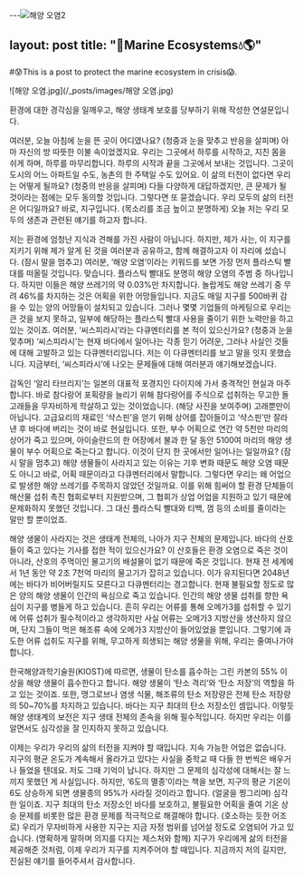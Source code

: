 ---![해양 오염2](https://user-images.githubusercontent.com/89568289/141253929-29644f45-8a2c-472f-af71-d80cc2c42341.jpg)

layout: post
title:  "🐳Marine Ecosystems💧🌎"
---

#😰This is a post to protect the marine ecosystem in crisis😱.

![해양 오염.jpg](/_posts/images/해양 오염.jpg)

환경에 대한 경각심을 일깨우고, 해양 생태계 보호를 당부하기 위해 작성한 연설문입니다.



  여러분, 오늘 아침에 눈을 뜬 곳이 어디였나요? (청중과 눈을 맞추고 반응을 살피며) 아마 자신의 방 따뜻한 이불 속이었겠지요. 우리는 그곳에서 하루를 시작하고, 지친 몸을 쉬게 하며, 하루를 마무리합니다. 하루의 시작과 끝을 그곳에서 보내는 것입니다. 그곳이 도시의 어느 아파트일 수도, 농촌의 한 주택일 수도 있어요. 이 삶의 터전이 없다면 우리는 어떻게 될까요? (청중의 반응을 살피며) 다들 다양하게 대답하겠지만, 큰 문제가 될 것이라는 점에는 모두 동의할 것입니다. 그렇다면 또 묻겠습니다. 우리 모두의 삶의 터전은 어디일까요? 바로, 지구입니다. (목소리를 조금 높이고 분명하게) 오늘 저는 우리 모두의 생존과 관련된 얘기를 하고자 합니다. 
  
  
  저는 환경에 엄청난 지식과 견해를 가진 사람이 아닙니다. 하지만, 제가 사는, 이 지구를 지키기 위해 제가 알게 된 것을 여러분과 공유하고, 함께 해결하고자 이 자리에 섰습니다. (잠시 말을 멈추고) 여러분, ‘해양 오염’이라는 키워드를 보면 가장 먼저 플라스틱 빨대를 떠올릴 것입니다. 맞습니다. 플라스틱 빨대도 분명히 해양 오염의 주범 중 하나입니다. 하지만 이들은 해양 쓰레기의 약 0.03%만 차지합니다. 놀랍게도 해양 쓰레기 중 무려 46%를 차지하는 것은 어획을 위한 어망들입니다. 지금도 매일 지구를 500바퀴 감을 수 있는 양의 어망들이 설치되고 있습니다. 그러나 몇몇 기업들의 마케팅으로 우리는 큰 것을 보지 못하고, 일부에 해당하는 플라스틱 빨대 사용을 줄이기 위한 노력만을 하고 있는 것이죠. 여러분, ‘씨스피라시’라는 다큐멘터리를 본 적이 있으신가요? (청중과 눈을 맞추며) ‘씨스피라시’는 현재 바다에서 일어나는 각종 믿기 어려운, 그러나 사실인 것들에 대해 고발하고 있는 다큐멘터리입니다. 저는 이 다큐멘터리를 보고 말을 잇지 못했습니다. 지금부터, ‘씨스피라시’에 나오는 문제들에 대해 여러분과 얘기해보겠습니다. 
  
  
   감독인 ‘알리 타브리지’는 일본의 대표적 포경지인 다이지에 가서 충격적인 현실과 마주합니다. 바로 참다랑어 포획량을 늘리기 위해 참다랑어를 주식으로 섭취하는 무고한 돌고래들을 무자비하게 학살하고 있는 것이었습니다. (해당 사진을 보여주며) 고래뿐만이 아닙니다. 고급요리의 재료인 ‘샥스핀’을 얻기 위해 상어를 잡아들이고 ‘샥스핀’만 잘라낸 후 바다에 버리는 것이 바로 현실입니다. 또한, 부수 어획으로 연간 약 5천만 마리의 상어가 죽고 있으며, 아이슬란드의 한 어장에서 불과 한 달 동안 5100여 마리의 해양 생물이 부수 어획으로 죽는다고 합니다. 이것이 단지 한 곳에서만 일어나는 일일까요? (잠시 말을 멈추고) 해양 생물들이 사라지고 있는 이유는 기후 변화 때문도 해양 오염 때문도 아니고 바로, 어획 때문이라고 다큐멘터리에서 말합니다. 그렇다면 우리는 왜 어업으로 발생한 해양 쓰레기를 주목하지 않았던 것일까요. 이를 위해 힘써야 할 환경 단체들이 해산물 섭취 촉진 협회로부터 지원받으며, 그 협회가 상업 어업을 지원하고 있기 때문에 문제화하지 못했던 것입니다. 그 대신 플라스틱 빨대와 티백, 껌 등의 소비를 줄이라는 말만 할 뿐이었죠.
   
   
   해양 생물이 사라지는 것은 생태계 전체의, 나아가 지구 전체의 문제입니다. 바다의 산호들이 죽고 있다는 기사를 접한 적이 있으신가요? 이 산호들은 환경 오염으로 죽은 것이 아니라, 산호의 주먹이인 물고기의 배설물이 없기 때문에 죽은 것입니다. 현재 전 세계에서 1년 동안 약 2조 7천억 마리의 물고기가 잡히고 있습니다. 이가 유지된다면 2048년에는 바다가 비어버릴지도 모른다고 다큐멘터리는 경고합니다. 현재 불필요할 정도로 많은 양의 해양 생물이 인간의 욕심으로 죽고 있습니다. 인간의 해양 생물 섭취를 향한 욕심이 지구를 병들게 하고 있습니다. 흔히 우리는 어류를 통해 오메가3를 섭취할 수 있기에 어류 섭취가 필수적이라고 생각하지만 사실 어류는 오메가3 지방산을 생산하지 않으며, 단지 그들이 먹은 해조류 속에 오메가3 지방산이 들어있었을 뿐입니다. 그렇기에 과도한 어류 섭취도 지구를 위해, 무고하게 희생되는 해양 생물을 위해, 우리는 줄여나가야 합니다. 
   
   
   한국해양과학기술원(KIOST)에 따르면, 생물이 탄소를 흡수하는 그린 카본의 55% 이상을 해양 생물이 흡수한다고 합니다. 해양 생물이 ‘탄소 격리’와 ‘탄소 저장’의 역할을 하고 있는 것이죠. 또한, 맹그로브나 염생 식물, 해조류의 탄소 저장량은 전체 탄소 저장량의 50~70%를 차지하고 있습니다. 바다는 지구 최대의 탄소 저장소인 셈입니다. 이렇듯 해양 생태계의 보전은 지구 생태 전체의 존속을 위해 필수적입니다. 하지만 우리는 이를 알면서도 심각성을 잘 인지하지 못하고 있습니다. 
   
   
  이제는 우리가 우리의 삶의 터전을 지켜야 할 때입니다. 지속 가능한 어업은 없습니다. 지구의 평균 온도가 계속해서 올라가고 있다는 사실을 중학교 때 다들 한 번씩은 배우거나 들었을 텐데요. 저도 그때 기억이 납니다. 하지만 그 문제의 심각성에 대해서는 잘 느끼지 못했던 게 사실입니다. 하지만, ‘6도의 멸종’이라는 책을 보면, 지구의 평균 기온이 6도 상승하게 되면 생물종의 95%가 사라질 것이라고 합니다. (얼굴을 찡그리며) 심각한 일이죠. 지구 최대의 탄소 저장소인 바다를 보호하고, 불필요한 어획을 줄여 기온 상승 문제를 비롯한 많은 환경 문제를 적극적으로 해결해야 합니다. (호소하는 듯한 어조로) 우리가 무자비하게 사용한 지구는 지금 자정 범위를 넘어설 정도로 오염되어 가고 있습니다. (명확하게 말하며 의지를 다지는 제스처와 함께) 지구가 우리에게 삶의 터전을 제공해준 것처럼, 이제 우리가 지구를 지켜주어야 할 때입니다. 지금까지 저의 길지만, 진실된 얘기를 들어주셔서 감사합니다.


